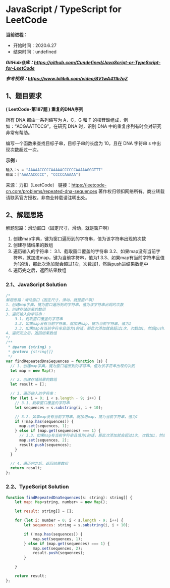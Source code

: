 ﻿# JavaScript / TypeScript for LeetCode 
**当前进程：**

 - 开始时间：2020.6.27 
 - 结束时间：undefined

***GitHub仓库：https://github.com/Cundefined/JavaScript-or-TypeScript-for-LeetCode***

***参考视频：https://www.bilibili.com/video/BV1wA411b7qZ***

## 1、题目要求
**( LeetCode-第187题 )  重复的DNA序列**
       

所有 DNA 都由一系列缩写为 A，C，G 和 T 的核苷酸组成，例如：“ACGAATTCCG”。在研究 DNA 时，识别 DNA 中的重复序列有时会对研究非常有帮助。

编写一个函数来查找目标子串，目标子串的长度为 10，且在 DNA 字符串 s 中出现次数超过一次。



 **示例 :**

```javascript
输入：s = "AAAAACCCCCAAAAACCCCCCAAAAAGGGTTT"
输出：["AAAAACCCCC", "CCCCCAAAAA"]
```

来源：力扣（LeetCode）
链接：https://leetcode-cn.com/problems/repeated-dna-sequences
著作权归领扣网络所有。商业转载请联系官方授权，非商业转载请注明出处。

## 2、解题思路

 解题思路：滑动窗口（固定尺寸，滑动，就是窗户啊）

 1. 创建map字典，键为窗口遍历到的字符串，值为该字符串出现的次数
 2. 创建存储结果的数组
 3. 遍历输入的字符串：
 	3.1、截取窗口覆盖的字符串
    3.2、如果map没有当前字符串，就加进map，键为当前字符串，值为1
    3.3、如果map有当前字符串且值为1的话，那此次添加就会超过1次，次数加1，然后push进结果数组中
 4. 遍历完之后，返回结果数组 


### 2.1、JavaScript Solution

```javascript
/*
解题思路：滑动窗口（固定尺寸，滑动，就是窗户啊）
1、创建map字典，键为窗口遍历到的字符串，值为该字符串出现的次数
2、创建存储结果的数组
3、遍历输入的字符串：
    3.1、截取窗口覆盖的字符串
    3.2、如果map没有当前字符串，就加进map，键为当前字符串，值为1
    3.3、如果map有当前字符串且值为1的话，那此次添加就会超过1次，次数加1，然后push进结果数组中
4、遍历完之后，返回结果数组  
*/
/**
 * @param {string} s
 * @return {string[]}
 */
var findRepeatedDnaSequences = function (s) {
  // 1、创建map字典，键为窗口遍历到的字符串，值为该字符串出现的次数
  let map = new Map();

  // 2、创建存储结果的数组
  let result = [];

  // 3、遍历输入的字符串：
  for (let i = 0; i < s.length - 9; i++) {
    // 3.1、截取窗口覆盖的字符串
    let sequences = s.substring(i, i + 10);

    // 3.2、如果map没有当前字符串，就加进map，键为当前字符串，值为1
    if (!map.has(sequences)) {
      map.set(sequences, 1);
    } else if (map.get(sequences) === 1) {
      // 3.3、如果map有当前字符串且值为1的话，那此次添加就会超过1次，次数加1，然后push进结果数组中
      map.set(sequences, 2);
      result.push(sequences);
    }
  }

  // 4、遍历完之后，返回结果数组
  return result;
};
```


### 2.2、TypeScript Solution

```javascript
function findRepeatedDnaSequences(s: string): string[] {
    let map: Map<string, number> = new Map();

    let result: string[] = [];

    for (let i: number = 0; i < s.length - 9; i++) {
        let sequences: string = s.substring(i, i + 10);

        if (!map.has(sequences)) {
            map.set(sequences, 1);
        } else if (map.get(sequences) === 1) {
            map.set(sequences, 2);
            result.push(sequences);
        }

    }

    return result;
};
```

